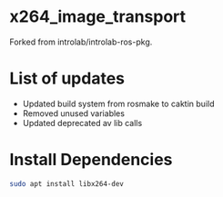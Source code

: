 # x264_image_transport
Forked from introlab/introlab-ros-pkg. 

# List of updates 
* Updated build system from rosmake to caktin build
* Removed unused variables 
* Updated deprecated av lib calls 

# Install Dependencies

```sh
sudo apt install libx264-dev
```




